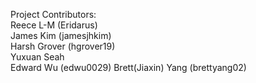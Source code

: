 Project Contributors:   
Reece L-M (Eridarus)  
James Kim (jamesjhkim)  
Harsh Grover (hgrover19)  
Yuxuan Seah  
Edward Wu (edwu0029)
Brett(Jiaxin) Yang (brettyang02)